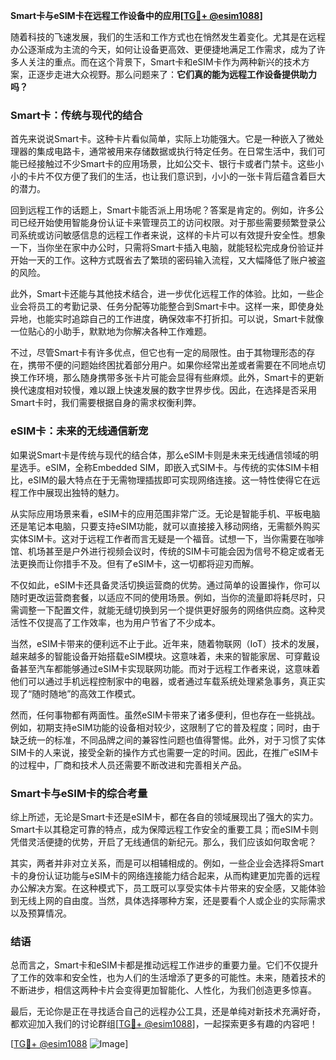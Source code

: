 **Smart卡与eSIM卡在远程工作设备中的应用[[TG💪+ @esim1088](https://t.me/s/esim1088)]**

随着科技的飞速发展，我们的生活和工作方式也在悄然发生着变化。尤其是在远程办公逐渐成为主流的今天，如何让设备更高效、更便捷地满足工作需求，成为了许多人关注的重点。而在这个背景下，Smart卡和eSIM卡作为两种新兴的技术方案，正逐步走进大众视野。那么问题来了：**它们真的能为远程工作设备提供助力吗？**

### Smart卡：传统与现代的结合

首先来说说Smart卡。这种卡片看似简单，实际上功能强大。它是一种嵌入了微处理器的集成电路卡，通常被用来存储数据或执行特定任务。在日常生活中，我们可能已经接触过不少Smart卡的应用场景，比如公交卡、银行卡或者门禁卡。这些小小的卡片不仅方便了我们的生活，也让我们意识到，小小的一张卡背后蕴含着巨大的潜力。

回到远程工作的话题上，Smart卡能否派上用场呢？答案是肯定的。例如，许多公司已经开始使用智能身份认证卡来管理员工的访问权限。对于那些需要频繁登录公司系统或访问敏感信息的远程工作者来说，这样的卡片可以有效提升安全性。想象一下，当你坐在家中办公时，只需将Smart卡插入电脑，就能轻松完成身份验证并开始一天的工作。这种方式既省去了繁琐的密码输入流程，又大幅降低了账户被盗的风险。

此外，Smart卡还能与其他技术结合，进一步优化远程工作的体验。比如，一些企业会将员工的考勤记录、任务分配等功能整合到Smart卡中。这样一来，即使身处异地，也能实时追踪自己的工作进度，确保效率不打折扣。可以说，Smart卡就像一位贴心的小助手，默默地为你解决各种工作难题。

不过，尽管Smart卡有许多优点，但它也有一定的局限性。由于其物理形态的存在，携带不便的问题始终困扰着部分用户。如果你经常出差或者需要在不同地点切换工作环境，那么随身携带多张卡片可能会显得有些麻烦。此外，Smart卡的更新换代速度相对较慢，难以跟上快速发展的数字世界步伐。因此，在选择是否采用Smart卡时，我们需要根据自身的需求权衡利弊。

### eSIM卡：未来的无线通信新宠

如果说Smart卡是传统与现代的结合体，那么eSIM卡则是未来无线通信领域的明星选手。eSIM，全称Embedded SIM，即嵌入式SIM卡。与传统的实体SIM卡相比，eSIM的最大特点在于无需物理插拔即可实现网络连接。这一特性使得它在远程工作中展现出独特的魅力。

从实际应用场景来看，eSIM卡的应用范围非常广泛。无论是智能手机、平板电脑还是笔记本电脑，只要支持eSIM功能，就可以直接接入移动网络，无需额外购买实体SIM卡。这对于远程工作者而言无疑是一个福音。试想一下，当你需要在咖啡馆、机场甚至是户外进行视频会议时，传统的SIM卡可能会因为信号不稳定或者无法更换而让你措手不及。但有了eSIM卡，这一切都将迎刃而解。

不仅如此，eSIM卡还具备灵活切换运营商的优势。通过简单的设置操作，你可以随时更改运营商套餐，以适应不同的使用场景。例如，当你的流量即将耗尽时，只需调整一下配置文件，就能无缝切换到另一个提供更好服务的网络供应商。这种灵活性不仅提高了工作效率，也为用户节省了不少成本。

当然，eSIM卡带来的便利远不止于此。近年来，随着物联网（IoT）技术的发展，越来越多的智能设备开始搭载eSIM模块。这意味着，未来的智能家居、可穿戴设备甚至汽车都能够通过eSIM卡实现联网功能。而对于远程工作者来说，这意味着他们可以通过手机远程控制家中的电器，或者通过车载系统处理紧急事务，真正实现了“随时随地”的高效工作模式。

然而，任何事物都有两面性。虽然eSIM卡带来了诸多便利，但也存在一些挑战。例如，初期支持eSIM功能的设备相对较少，这限制了它的普及程度；同时，由于缺乏统一的标准，不同品牌之间的兼容性问题也值得警惕。此外，对于习惯了实体SIM卡的人来说，接受全新的操作方式也需要一定的时间。因此，在推广eSIM卡的过程中，厂商和技术人员还需要不断改进和完善相关产品。

### Smart卡与eSIM卡的综合考量

综上所述，无论是Smart卡还是eSIM卡，都在各自的领域展现出了强大的实力。Smart卡以其稳定可靠的特点，成为保障远程工作安全的重要工具；而eSIM卡则凭借灵活便捷的优势，开启了无线通信的新纪元。那么，我们应该如何取舍呢？

其实，两者并非对立关系，而是可以相辅相成的。例如，一些企业会选择将Smart卡的身份认证功能与eSIM卡的网络连接能力结合起来，从而构建更加完善的远程办公解决方案。在这种模式下，员工既可以享受实体卡片带来的安全感，又能体验到无线上网的自由度。当然，具体选择哪种方案，还是要看个人或企业的实际需求以及预算情况。

### 结语

总而言之，Smart卡和eSIM卡都是推动远程工作进步的重要力量。它们不仅提升了工作的效率和安全性，也为人们的生活增添了更多的可能性。未来，随着技术的不断进步，相信这两种卡片会变得更加智能化、人性化，为我们创造更多惊喜。

最后，无论你是正在寻找适合自己的远程办公工具，还是单纯对新技术充满好奇，都欢迎加入我们的讨论群组[[TG💪+ @esim1088](https://t.me/s/esim1088)]，一起探索更多有趣的内容吧！

[[TG💪+ @esim1088](https://t.me/s/esim1088) ![Image](https://i.postimg.cc/4NQfJmqS/Snipaste-2025-05-13-00-14-12.png)]